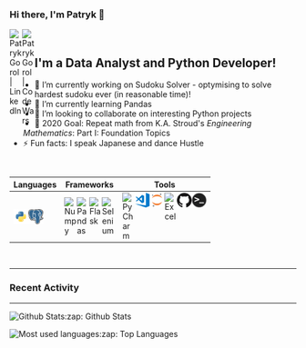 ### Hi there, I'm Patryk 👋

[<img align="left" alt="PatrykGorol | LinkedIn" width="22px" src="https://cdn.jsdelivr.net/npm/simple-icons@v3/icons/linkedin.svg" />][linkedin]
[<img align="left" alt="PatrykGorol | CodeWars" width="22px" src="https://www.codewars.com/assets/logos/logo-glyph-36-red-583450fbf586726c570cfd610c94b8f631abfd89d5c4996b4c821a770ca498f9.png" />][codewars]

<br />

## I'm a Data Analyst and Python Developer!

- 🔭 I’m currently working on Sudoku Solver - optymising to solve hardest sudoku ever (in reasonable time)!
- 🌱 I’m currently learning Pandas 
- 👯 I’m looking to collaborate on interesting Python projects
- 🥅 2020 Goal: Repeat math from K.A. Stroud's *Engineering Mathematics*: Part I: Foundation Topics
- ⚡ Fun facts: I speak Japanese and dance Hustle

<br />

| **Languages** | **Frameworks** | **Tools** |
| --- | --- | --- |
| <img align="left" alt="Python" width="26px" src="https://raw.githubusercontent.com/github/explore/80688e429a7d4ef2fca1e82350fe8e3517d3494d/topics/python/python.png" /> <img align="left" alt="PostgreSQL" width="26px" src="https://raw.githubusercontent.com/github/explore/80688e429a7d4ef2fca1e82350fe8e3517d3494d/topics/postgresql/postgresql.png" /> | <img align="left" alt="Numpy" width="22px" src="https://cdn.jsdelivr.net/npm/simple-icons@v3/icons/numpy.svg" /> <img align="left" alt="Pandas" width="22px" src="https://cdn.jsdelivr.net/npm/simple-icons@v3/icons/pandas.svg" /> <img align="left" alt="Flask" width="22px" src="https://cdn.jsdelivr.net/npm/simple-icons@v3/icons/flask.svg" /> <img align="left" alt="Selenium" width="22px" src="https://selenium-python.readthedocs.io/_static/logo.png" /> | <img align="left" alt="PyCharm" width="22px" src="https://cdn.jsdelivr.net/npm/simple-icons@v3/icons/pycharm.svg" /> <img align="left" alt="Visual Studio Code" width="26px" src="https://raw.githubusercontent.com/github/explore/80688e429a7d4ef2fca1e82350fe8e3517d3494d/topics/visual-studio-code/visual-studio-code.png" /> <img align="left" alt="Jupyter Notebook" width="26px" src="https://raw.githubusercontent.com/github/explore/80688e429a7d4ef2fca1e82350fe8e3517d3494d/topics/jupyter-notebook/jupyter-notebook.png" /> <img align="left" alt="Excel" width="22px" src="https://cdn.jsdelivr.net/npm/simple-icons@v3/icons/microsoftexcel.svg" /> <img align="left" alt="GitHub" width="26px" src="https://raw.githubusercontent.com/github/explore/78df643247d429f6cc873026c0622819ad797942/topics/github/github.png" /> <img align="left" alt="Terminal" width="26px" src="https://raw.githubusercontent.com/github/explore/80688e429a7d4ef2fca1e82350fe8e3517d3494d/topics/terminal/terminal.png" /> |

<br />

---

### Recent Activity
<!--START_SECTION:activity-->

---

<p>
:zap: Github Stats
<img align="left" alt="Github Stats" src="https://github-readme-stats.patrykgorol.vercel.app//api?username=patrykgorol&show_icons=true&hide_border=true&count_private=true" />
</p>

<p>
:zap: Top Languages
<img align="left" alt="Most used languages" src="https://github-readme-stats.patrykgorol.vercel.app/api/top-langs?username=patrykgorol&layout=compact" />
</p>

[linkedin]: https://www.linkedin.com/in/patrykgorol/
[codewars]: https://www.codewars.com/users/PatrykGorol
